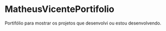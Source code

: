# MatheusVicentePortifolio
Portifólio para mostrar os projetos que desenvolvi ou estou desenvolvendo.
